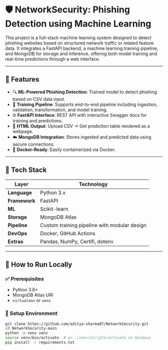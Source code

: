 # 🛡️ NetworkSecurity: Phishing Detection using Machine Learning

This project is a full-stack machine learning system designed to detect phishing websites based on structured network traffic or related feature data. It integrates a FastAPI backend, a machine learning training pipeline, and MongoDB for storage and inference, offering both model training and real-time predictions through a web interface.

---

## 📌 Features

- 🔍 **ML-Powered Phishing Detection**: Trained model to detect phishing based on CSV data input.
- 🚀 **Training Pipeline**: Supports end-to-end pipeline including ingestion, validation, transformation, and model training.
- 🌐 **FastAPI Interface**: REST API with interactive Swagger docs for training and predictions.
- 🧾 **HTML Output**: Upload CSV → Get prediction table rendered as a webpage.
- ☁️ **MongoDB Integration**: Stores ingested and predicted data using secure connections.
- 🐳 **Docker-Ready**: Easily containerized via Docker.

---

## 🧠 Tech Stack

| Layer        | Technology      |
|--------------|-----------------|
| **Language** | Python 3.x      |
| **Framework**| FastAPI         |
| **ML**       | Scikit-learn    |
| **Storage**  | MongoDB Atlas   |
| **Pipeline** | Custom training pipeline with modular design |
| **DevOps**   | Docker, GitHub Actions |
| **Extras**   | Pandas, NumPy, Certifi, dotenv |

---


## 🚀 How to Run Locally

### ✅ Prerequisites

- Python 3.8+
- MongoDB Atlas URI
- `virtualenv` or `venv`

### 🧪 Setup Environment

```bash
git clone https://github.com/aditya-sharma07/NetworkSecurity.git
cd NetworkSecurity-main
python -m venv venv
source venv/bin/activate  # or .\venv\Scripts\activate on Windows
pip install -r requirements.txt


